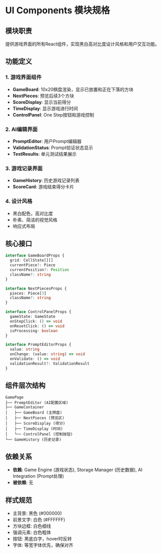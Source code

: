 # UI Components 模块规格

## 模块职责
提供游戏界面的所有React组件，实现黑白高对比度设计风格和用户交互功能。

## 功能定义

### 1. 游戏界面组件
- **GameBoard**: 10x20棋盘渲染，显示已放置和正在下落的方块
- **NextPieces**: 预览后续3个方块
- **ScoreDisplay**: 显示当前得分
- **TimeDisplay**: 显示游戏进行时间
- **ControlPanel**: One Step按钮和游戏控制

### 2. AI编辑界面
- **PromptEditor**: 用户Prompt编辑器
- **ValidationStatus**: Prompt验证状态显示
- **TestResults**: 单元测试结果展示

### 3. 游戏记录界面
- **GameHistory**: 历史游戏记录列表
- **ScoreCard**: 游戏结束得分卡片

### 4. 设计风格
- 黑白配色，高对比度
- 朴素、简洁的视觉风格
- 响应式布局

## 核心接口

```typescript
interface GameBoardProps {
  grid: CellState[][]
  currentPiece?: Piece
  currentPosition?: Position
  className?: string
}

interface NextPiecesProps {
  pieces: Piece[3]
  className?: string
}

interface ControlPanelProps {
  gameState: GameState
  onStepClick: () => void
  onResetClick: () => void
  isProcessing: boolean
}

interface PromptEditorProps {
  value: string
  onChange: (value: string) => void
  onValidate: () => void
  validationResult?: ValidationResult
}
```

## 组件层次结构

```
GamePage
├── PromptEditor (AI配置区域)
├── GameContainer
│   ├── GameBoard (主棋盘)
│   ├── NextPieces (预览区)
│   ├── ScoreDisplay (得分)
│   ├── TimeDisplay (时间)
│   └── ControlPanel (控制按钮)
└── GameHistory (历史记录)
```

## 依赖关系
- **依赖**: Game Engine (游戏状态), Storage Manager (历史数据), AI Integration (Prompt处理)
- **被依赖**: 无

## 样式规范
- 主背景: 黑色 (#000000)
- 前景文字: 白色 (#FFFFFF)
- 方块边框: 白色细线
- 强调元素: 白色粗体
- 按钮: 黑底白字，hover时反转
- 字体: 等宽字体优先，确保对齐
